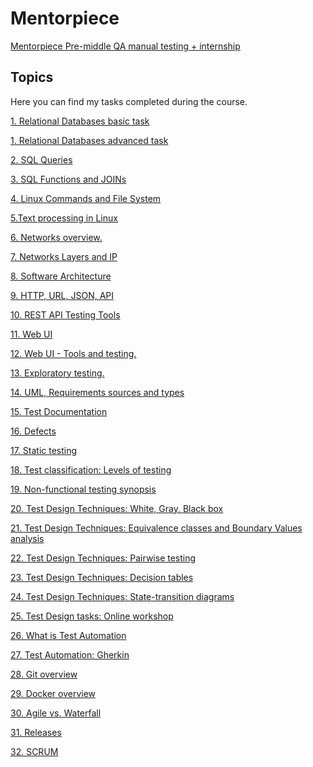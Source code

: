 # Mentorpiece
[Mentorpiece Pre-middle QA manual testing + internship](https://mentorpiece.education/qa-course)
## Topics
Here you can find my tasks completed during the course.

[1. Relational Databases basic task](https://github.com/irapapara/Mentorpiece/blob/main/1.1%20Relational%20data%20bases%20basic.pdf)

[1. Relational Databases advanced task](https://github.com/irapapara/Mentorpiece/blob/main/1.2%20Relational%20data%20bases%20advanced.pdf) 

[2. SQL Queries](https://github.com/irapapara/Mentorpiece/blob/main/2%20SQL%20queries%20Papara%20.pdf)

[3. SQL Functions and JOINs](https://github.com/irapapara/Mentorpiece/blob/main/3%20%20SQL%20Functions%20and%20JOINs%20Papara%20.pdf)

[4. Linux Commands and File System](https://github.com/irapapara/Mentorpiece/blob/main/4.%20Linux%20Commands%20and%20File%20System.pdf)

[5.Text processing in Linux](https://github.com/irapapara/Mentorpiece/blob/main/5.Text%20processing%20in%20Linux.pdf)

[6. Networks overview.](https://github.com/irapapara/Mentorpiece/blob/main/6%20Networks%20overview.pdf)

[7. Networks Layers and IP](https://github.com/irapapara/Mentorpiece/blob/main/7%20Networks%20Layers%20and%20IP.pdf)

[8. Software Architecture](https://github.com/irapapara/Mentorpiece/blob/main/8.%20Software%20Architecture.pdf)

[9. HTTP, URL, JSON, API](https://github.com/irapapara/Mentorpiece/blob/main/9.%20HTTP%2C%20URL%2C%20JSON%2C%20API.pdf)

[10. REST API Testing Tools](https://github.com/irapapara/Mentorpiece/blob/main/10.%20REST%20API%20Testing%20Tools.pdf)

[11. Web UI](https://github.com/irapapara/Mentorpiece/blob/main/11%20Web%20UI.pdf) 

[12. Web UI - Tools and testing.](https://github.com/irapapara/Mentorpiece/tree/main/12)

[13. Exploratory testing.](https://github.com/irapapara/Mentorpiece/tree/main/13)

[14. UML, Requirements sources and types](https://github.com/irapapara/Mentorpiece/blob/main/14.%20UML%2C%20Requirements%20sources%20and%20types.pdf)

[15. Test Documentation](https://github.com/irapapara/Mentorpiece/blob/main/15%20Test%20Documentation.pdf)

[16. Defects](https://github.com/irapapara/Mentorpiece/blob/main/16%20Defects.pdf)

[17. Static testing](https://github.com/irapapara/Mentorpiece/blob/main/17%20Static%20testing.pdf)

[18. Test classification: Levels of testing](https://github.com/irapapara/Mentorpiece/blob/main/18%20Test%20classification_%20Levels%20of%20testing.pdf)

[19. Non-functional testing synopsis](https://github.com/irapapara/Mentorpiece/blob/main/19%20Non-functional%20testing%20synopsis.pdf)

[20. Test Design Techniques: White, Gray, Black box](https://github.com/irapapara/Mentorpiece/blob/main/20%20Test%20Design%20Techniques_%20White%2C%20Gray%2C%20Black%20box.pdf)

[21. Test Design Techniques: Equivalence classes and Boundary Values analysis](https://github.com/irapapara/Mentorpiece/blob/main/21.%20Test%20Design%20Techniques_%20Equivalence%20classes%20and%20Boundary%20Values%20analysis.pdf)

[22. Test Design Techniques: Pairwise testing](https://github.com/irapapara/Mentorpiece/blob/main/22%20Test%20Design%20Techniques_%20Pairwise%20testing.pdf)

[23. Test Design Techniques: Decision tables](https://github.com/irapapara/Mentorpiece/blob/main/23.%20Test%20Design%20Techniques_%20Decision%20tables.pdf)

[24. Test Design Techniques: State-transition diagrams](https://github.com/irapapara/Mentorpiece/blob/main/24%20Test%20Design%20Techniques_%20State-transition%20diagrams.pdf)

[25. Test Design tasks: Online workshop](https://github.com/irapapara/Mentorpiece/blob/main/25%20Test%20Design%20tasks.%20Create%20Checklist.pdf)

[26. What is Test Automation]()

[27. Test Automation: Gherkin]()

[28. Git overview]()

[29. Docker overview]()

[30. Agile vs. Waterfall]()

[31. Releases]()

[32. SCRUM]()

